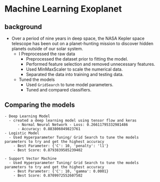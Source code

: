 # Machine Learning Exoplanet

## background
- Over a period of nine years in deep space, the NASA Kepler space telescope has been out on a planet-hunting mission to discover hidden planets outside of our solar system.
    - I Preprocessed the raw data
        - Preprocessed the dataset prior to fitting the model.
        - Performed feature selection and removed unnecessary features.
        - Used MinMaxScaler to scale the numerical data.
        - Separated the data into training and testing data.
    - Tuned the models
        - Used `GridSearch` to tune model parameters.
        - Tuned and compared classifiers.
## Comparing the models 
    - Deep Learning Model
      - created a deep learning model using tensor flow and keras 
          - Normal Neural Network - Loss: 0.26611795332981486
          - Accuracy: 0.883806049823761
    - Logistic Model
      - Used Hyperparameter Tuning/ Grid Search to tune the models parameters to try and get the highest accuracy 
        - Best Parameter: {'C': 10, 'penalty': 'l1'}
        - Best Score: 0.8793839585239402
        
    - Support Vector Machine 
      - Used Hyperparameter Tuning/ Grid Search to tune the models parameters to try and get the highest accuracy 
        - Best Parameter: {'C': 10, 'gamma': 0.0001}
        - Best Score: 0.8709972552607502
        
    
